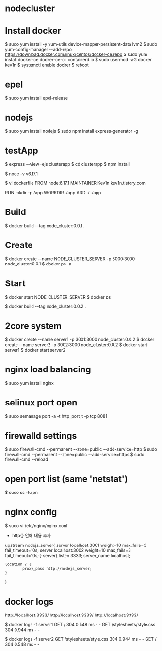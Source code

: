 # nodecluster

# Install docker
$ sudo yum install -y yum-utils device-mapper-persistent-data lvm2
$ sudo yum-config-manager --add-repo https://download.docker.com/linux/centos/docker-ce.repo
$ sudo yum install docker-ce docker-ce-cli containerd.io
$ sudo usermod -aG docker kev1n
$ systemctl enable docker
$ reboot

# epel
$ sudo yum install epel-release

# nodejs
$ sudo yum install nodejs 
$ sudo npm install express-generator -g

# testApp
$ express --view=ejs clusterapp
$ cd clusterapp
$ npm install

$ node -v
v6.17.1

$ vi dockerfile
FROM node:6.17.1
MAINTAINER Kev1n kev1n.tistory.com

RUN mkdir -p /app
WORKDIR ./app
ADD ./ ./app

# Build
$ docker build --tag node_cluster:0.0.1 .

# Create
$ docker create --name NODE_CLUSTER_SERVER -p 3000:3000 node_cluster:0.0.1
$ docker ps -a

# Start
$ docker start NODE_CLUSTER_SERVER
$ docker ps

$ docker build --tag node_cluster:0.0.2 .

# 2core system
$ docker create --name server1 -p 3001:3000 node_cluster:0.0.2
$ docker create --name server2 -p 3002:3000 node_cluster:0.0.2
$ docker start server1
$ docker start server2

# nginx load balancing
$ sudo yum install nginx

# selinux port open
$ sudo semanage port -a -t http_port_t -p tcp 8081

# firewalld settings
$ sudo firewall-cmd --permanent --zone=public --add-service=http
$ sudo firewall-cmd --permanent --zone=public --add-service=https
$ sudo firewall-cmd --reload

# open port list (same 'netstat')
$ sudo ss -tulpn 

# nginx config
$ sudo vi /etc/nginx/nginx.conf

- http{} 안에 내용 추가

upstream nodejs_server{
    server localhost:3001 weight=10 max_fails=3 fail_timeout=10s;
    server localhost:3002 weight=10 max_fails=3 fail_timeout=10s;
}
server{
    listen          3333;
    server_name     localhost;

    location / {
            proxy_pass http://nodejs_server;
    }
}

# docker logs
http://localhost:3333/
http://localhost:3333/
http://localhost:3333/

$ docker logs -f server1
GET / 304 0.548 ms - -
GET /stylesheets/style.css 304 0.944 ms - -

$ docker logs -f server2
GET /stylesheets/style.css 304 0.944 ms - -
GET / 304 0.548 ms - -

